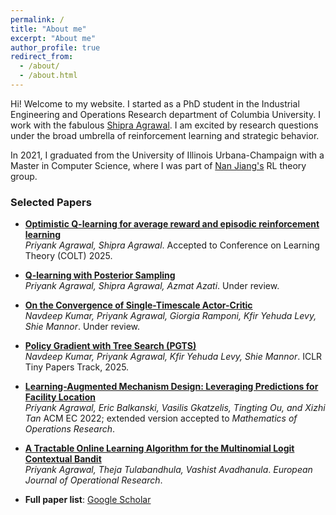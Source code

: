 ```yaml
---
permalink: /
title: "About me"
excerpt: "About me"
author_profile: true
redirect_from: 
  - /about/
  - /about.html
---
```


Hi! Welcome to my website. I started as a PhD student in the Industrial Engineering and Operations Research department of Columbia University. I work with the fabulous [Shipra Agrawal](http://www.columbia.edu/~sa3305/). I am excited by research questions under the broad umbrella of reinforcement learning and strategic behavior.

In 2021, I graduated from the University of Illinois Urbana-Champaign with a Master in Computer Science, where I was part of [Nan Jiang's](https://nanjiang.cs.illinois.edu/) RL theory group. 



### Selected Papers

- **[Optimistic Q-learning for average reward and episodic reinforcement learning](https://arxiv.org/abs/2407.13743)**  
  *Priyank Agrawal, Shipra Agrawal*. Accepted to Conference on Learning Theory (COLT) 2025.

- **[Q-learning with Posterior Sampling](https://arxiv.org/abs/2506.00917)**  
  *Priyank Agrawal, Shipra Agrawal, Azmat Azati*. Under review.

- **[On the Convergence of Single-Timescale Actor-Critic](https://arxiv.org/abs/2410.08868)**  
  *Navdeep Kumar, Priyank Agrawal, Giorgia Ramponi, Kfir Yehuda Levy, Shie Mannor*. Under review.

- **[Policy Gradient with Tree Search (PGTS)]()**  
  *Navdeep Kumar, Priyank Agrawal, Kfir Yehuda Levy, Shie Mannor*. ICLR Tiny Papers Track, 2025.

- **[Learning-Augmented Mechanism Design: Leveraging Predictions for Facility Location](https://arxiv.org/abs/2202.04080)**  
  *Priyank Agrawal, Eric Balkanski, Vasilis Gkatzelis, Tingting Ou, and Xizhi Tan* ACM EC 2022; extended version accepted to *Mathematics of Operations Research*.

- **[A Tractable Online Learning Algorithm for the Multinomial Logit Contextual Bandit](https://arxiv.org/pdf/2011.14033.pdf)**  
  *Priyank Agrawal, Theja Tulabandhula, Vashist Avadhanula*. *European Journal of Operational Research*.

- **Full paper list**: [Google Scholar](https://scholar.google.com/citations?user=0VrLVDwAAAAJ&hl=en)

